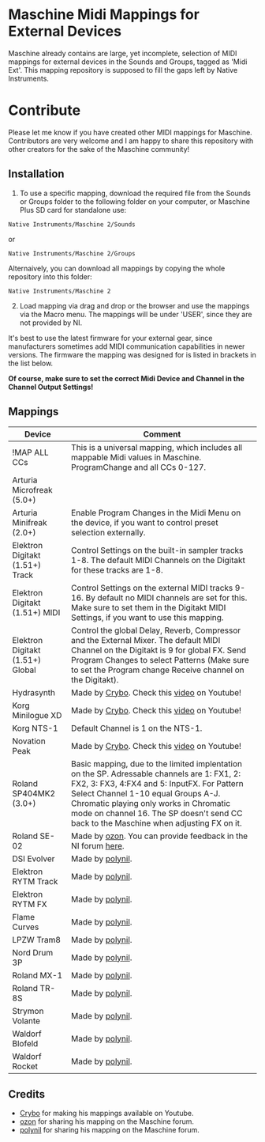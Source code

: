 # Maschine Midi Mappings for External Devices

Maschine already contains are large, yet incomplete, selection of MIDI mappings for external devices in the Sounds and Groups, tagged as 'Midi Ext'. This mapping repository is supposed to fill the gaps left by Native Instruments.

# Contribute

Please let me know if you have created other MIDI mappings for Maschine. Contributors are very welcome and I am happy to share this repository with other creators for the sake of the Maschine community!

## Installation

1. To use a specific mapping, download the required file from the Sounds or Groups folder to the following folder on your computer, or Maschine Plus SD card for standalone use:

`Native Instruments/Maschine 2/Sounds`

or

`Native Instruments/Maschine 2/Groups`

Alternaively, you can download all mappings by copying the whole repository into this folder:

`Native Instruments/Maschine 2`

2. Load mapping via drag and drop or the browser and use the mappings via the Macro menu. The mappings will be under 'USER', since they are not provided by NI.

It's best to use the latest firmware for your external gear, since manufacturers sometimes add MIDI communication capabilities in newer versions. The firmware the mapping was designed for is listed in brackets in the list below.

**Of course, make sure to set the correct Midi Device and Channel in the Channel Output Settings!**

## Mappings

| Device                           | Comment                                                                                                                                                                                                                                                                                                              |
| -------------------------------- | -------------------------------------------------------------------------------------------------------------------------------------------------------------------------------------------------------------------------------------------------------------------------------------------------------------------- |
| !MAP ALL CCs                     | This is a universal mapping, which includes all mappable Midi values in Maschine. ProgramChange and all CCs 0-127.                                                                                                                                                                                                   |
| Arturia Microfreak (5.0+)        |                                                                                                                                                                                                                                                                                                                      |
| Arturia Minifreak (2.0+)         | Enable Program Changes in the Midi Menu on the device, if you want to control preset selection externally.                                                                                                                                                                                                           |
| Elektron Digitakt (1.51+) Track  | Control Settings on the built-in sampler tracks 1-8. The default MIDI Channels on the Digitakt for these tracks are 1-8.                                                                                                                                                                                             |
| Elektron Digitakt (1.51+) MIDI   | Control Settings on the external MIDI tracks 9-16. By default no MIDI channels are set for this. Make sure to set them in the Digitakt MIDI Settings, if you want to use this mapping.                                                                                                                               |
| Elektron Digitakt (1.51+) Global | Control the global Delay, Reverb, Compressor and the External Mixer. The default MIDI Channel on the Digitakt is 9 for global FX. Send Program Changes to select Patterns (Make sure to set the Program change Receive channel on the Digitakt).                                                                     |
| Hydrasynth                       | Made by [Crybo](https://www.youtube.com/@crybo). Check this [video](https://www.youtube.com/watch?v=BRC1RV1-Bgw) on Youtube!                                                                                                                                                                                         |
| Korg Minilogue XD                | Made by [Crybo](https://www.youtube.com/@crybo). Check this [video](https://www.youtube.com/watch?v=iT-_8rAE6-A) on Youtube!                                                                                                                                                                                         |
| Korg NTS-1                       | Default Channel is 1 on the NTS-1.                                                                                                                                                                                                                                                                                   |
| Novation Peak                    | Made by [Crybo](https://www.youtube.com/@crybo). Check this [video](https://www.youtube.com/watch?v=6yqgPkWPHl4) on Youtube!                                                                                                                                                                                         |
| Roland SP404MK2 (3.0+)           | Basic mapping, due to the limited implentation on the SP. Adressable channels are 1: FX1, 2: FX2, 3: FX3, 4:FX4 and 5: InputFX. For Pattern Select Channel 1-10 equal Groups A-J. Chromatic playing only works in Chromatic mode on channel 16. The SP doesn't send CC back to the Maschine when adjusting FX on it. |
| Roland SE-02                     | Made by [ozon](https://community.native-instruments.com/profile/36333/ozon). You can provide feedback in the NI forum [here](https://community.native-instruments.com/discussion/comment/125532).                                                                                                                    |
| DSI Evolver                      | Made by [polynil](https://community.native-instruments.com/profile/polynil).                                                                                                                                                                                                                                         |
| Elektron RYTM Track              | Made by [polynil](https://community.native-instruments.com/profile/polynil).                                                                                                                                                                                                                                         |
| Elektron RYTM FX                 | Made by [polynil](https://community.native-instruments.com/profile/polynil).                                                                                                                                                                                                                                         |
| Flame Curves                     | Made by [polynil](https://community.native-instruments.com/profile/polynil).                                                                                                                                                                                                                                         |
| LPZW Tram8                       | Made by [polynil](https://community.native-instruments.com/profile/polynil).                                                                                                                                                                                                                                         |
| Nord Drum 3P                     | Made by [polynil](https://community.native-instruments.com/profile/polynil).                                                                                                                                                                                                                                         |
| Roland MX-1                      | Made by [polynil](https://community.native-instruments.com/profile/polynil).                                                                                                                                                                                                                                         |
| Roland TR-8S                     | Made by [polynil](https://community.native-instruments.com/profile/polynil).                                                                                                                                                                                                                                         |
| Strymon Volante                  | Made by [polynil](https://community.native-instruments.com/profile/polynil).                                                                                                                                                                                                                                         |
| Waldorf Blofeld                  | Made by [polynil](https://community.native-instruments.com/profile/polynil).                                                                                                                                                                                                                                         |
| Waldorf Rocket                   | Made by [polynil](https://community.native-instruments.com/profile/polynil).                                                                                                                                                                                                                                         |

## Credits

- [Crybo](https://www.youtube.com/@crybo) for making his mappings available on Youtube.
- [ozon](https://community.native-instruments.com/profile/36333/ozon) for sharing his mapping on the Maschine forum.
- [polynil](https://community.native-instruments.com/profile/polynil) for sharing his mapping on the Maschine forum.

